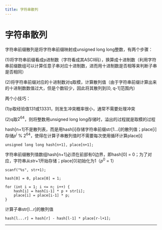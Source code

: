 ```yaml
---
title: 字符串散列
---
```


# 字符串散列

<script type="text/javascript" src="/include/head.js"></script>

字符串前缀散列是将字符串前缀映射成unsigned long long整数，有两个步骤：

(1)将字符串前缀看成p进制数（字符看成其ASCII码），换算成十进制数（利用字符串前缀数组可以计算任意子串对应十进制数，进而用十进制数是否相等来判断子串是否相同）

(2)将字符串前缀对应的十进制数对q取模，计算散列值（由于字符串前缀计算出来的十进制数数值过大，但是个数较少，因此将其散列到[0, q-1]范围内）

两个小技巧：

(1)p取经验值131或13331，则发生冲突概率很小，通常不需要处理冲突

(2)q取$2^{64}$，则将整数用unsigned long long存储时，溢出的过程就是取模的过程

hash[n+1]不是散列表，而是用hash[i]存储字符串前缀str[1...i]的散列值；place[i]存储$p^i$ % $2^{64}$，使得在计算子串散列值时不需要每次使用循环计算place[i]

```
unsigned long long hash[n+1], place[n+1];
```

字符串前缀散列值数组hash[n+1]必须在前部有0边界，即hash[0] = 0；为了对应，字符串从str+1开始存储；place[0]初始化为1（$p^0$ = 1）

```
scanf("%s", str+1);

hash[0] = 0, place[0] = 1;

for (int i = 1; i <= n; i++) {
    hash[i] = hash[i-1] * p + str[i];
    place[i] = place[i-1] * p;
}
```

计算子串str[l...r]的散列值

```
hash[l...r] = hash[r] - hash[l-1] * place[r-l+1];
```

---

<script type="text/javascript" src="/include/tail.js"></script>
